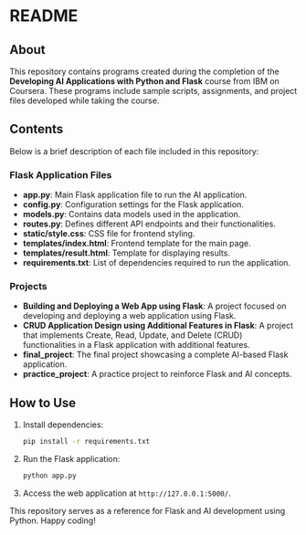 # README

## About
This repository contains programs created during the completion of the **Developing AI Applications with Python and Flask** course from IBM on Coursera. These programs include sample scripts, assignments, and project files developed while taking the course.

## Contents
Below is a brief description of each file included in this repository:

### Flask Application Files
- **app.py**: Main Flask application file to run the AI application.
- **config.py**: Configuration settings for the Flask application.
- **models.py**: Contains data models used in the application.
- **routes.py**: Defines different API endpoints and their functionalities.
- **static/style.css**: CSS file for frontend styling.
- **templates/index.html**: Frontend template for the main page.
- **templates/result.html**: Template for displaying results.
- **requirements.txt**: List of dependencies required to run the application.

### Projects
- **Building and Deploying a Web App using Flask**: A project focused on developing and deploying a web application using Flask.
- **CRUD Application Design using Additional Features in Flask**: A project that implements Create, Read, Update, and Delete (CRUD) functionalities in a Flask application with additional features.
- **final_project**: The final project showcasing a complete AI-based Flask application.
- **practice_project**: A practice project to reinforce Flask and AI concepts.

## How to Use
1. Install dependencies:
   ```bash
   pip install -r requirements.txt
   ```
2. Run the Flask application:
   ```bash
   python app.py
   ```
3. Access the web application at `http://127.0.0.1:5000/`.

This repository serves as a reference for Flask and AI development using Python. Happy coding!

